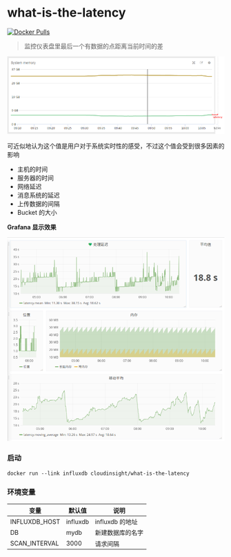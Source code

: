# what-is-the-latency

[![Docker Pulls](https://img.shields.io/docker/pulls/cloudinsight/what-is-the-latency.svg?style=flat-square)](https://hub.docker.com/r/cloudinsight/what-is-the-latency/)

> 监控仪表盘里最后一个有数据的点距离当前时间的差

![](https://github.com/cloudinsight/what-is-the-latency/raw/master/latency.png)

可近似地认为这个值是用户对于系统实时性的感受，不过这个值会受到很多因素的影响

- 主机的时间
- 服务器的时间
- 网络延迟
- 消息系统的延迟
- 上传数据的间隔
- Bucket 的大小

**Grafana 显示效果**

![](https://github.com/cloudinsight/what-is-the-latency/raw/master/screenshot.png)

### 启动

```
docker run --link influxdb cloudinsight/what-is-the-latency
```

### 环境变量

| 变量            | 默认值      | 说明               |
|-----------------|-------------|--------------------|
|INFLUXDB_HOST    | influxdb    | influxdb 的地址    |
|DB               | mydb        | 新建数据库的名字   |
|SCAN_INTERVAL    | 3000        | 请求间隔           |
